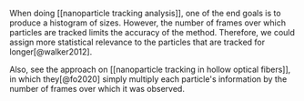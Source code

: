 When doing [[nanoparticle tracking analysis]], one of the end goals is to produce a histogram of sizes. However, the number of frames over which particles are tracked limits the accuracy of the method. Therefore, we could assign more statistical relevance to the particles that are tracked for longer[@walker2012]. 

Also, see the approach on [[nanoparticle tracking in hollow optical fibers]], in which they[@fo2020] simply multiply each particle's information by the number of frames over which it was observed. 